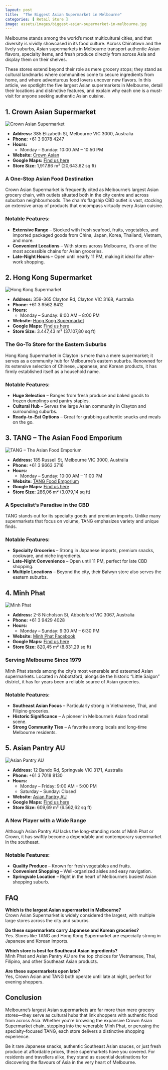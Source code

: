 ```yaml
---
layout: post
title:  "The Biggest Asian Supermarket in Melbourne"
categories: [ Retail Store ]
image: assets/images/biggest-asian-supermarket-in-melbourne.jpg
---
```


Melbourne stands among the world’s most multicultural cities, and that diversity is vividly showcased in its food culture. Across Chinatown and the lively suburbs, Asian supermarkets in Melbourne transport authentic Asian flavors, specialty items, and fresh produce directly from across Asia and display them on their shelves.  

These stores extend beyond their role as mere grocery stops; they stand as cultural landmarks where communities come to secure ingredients from home, and where adventurous food lovers uncover new flavors. In this article, we spotlight the five largest Asian supermarkets in Melbourne, detail their locations and distinctive features, and explain why each one is a must-visit for anyone seeking authentic Asian cuisine.  

## 1. Crown Asian Supermarket

![Crown Asian Supermarket](/assets/images/crown-asian-supermarket.jpg)

- **Address:** 385 Elizabeth St, Melbourne VIC 3000, Australia  
- **Phone:** +61 3 9078 4247  
- **Hours:**  
  - Monday – Sunday: 10:00 AM – 10:50 PM  
- **Website:** [Crown Asian](http://www.crownasian.com.au/)  
- **Google Maps:** [Find us here](https://maps.app.goo.gl/QFA8YxMdozDc4Dmf6)  
- **Store Size:** 1,917.86 m² (20,643.62 sq ft)  

### A One-Stop Asian Food Destination
Crown Asian Supermarket is frequently cited as Melbourne’s largest Asian grocery chain, with outlets situated both in the city centre and across suburban neighbourhoods. The chain’s flagship CBD outlet is vast, stocking an extensive array of products that encompass virtually every Asian cuisine.  

### Notable Features:  
- **Extensive Range** – Stocked with fresh seafood, fruits, vegetables, and imported packaged goods from China, Japan, Korea, Thailand, Vietnam, and more.  
- **Convenient Locations** – With stores across Melbourne, it’s one of the most accessible chains for Asian groceries.  
- **Late-Night Hours** – Open until nearly 11 PM, making it ideal for after-work shopping.  

## 2. Hong Kong Supermarket

![Hong Kong Supermarket](/assets/images/hong-kong-supermarket.jpg)

- **Address:** 359-365 Clayton Rd, Clayton VIC 3168, Australia  
- **Phone:** +61 3 9562 8412  
- **Hours:**  
  - Monday – Sunday: 8:00 AM – 8:00 PM  
- **Website:** [Hong Kong Supermarket](https://www.hongkongsupermarket.com.au/)  
- **Google Maps:** [Find us here](https://maps.app.goo.gl/DCEtjJFhv6ENi6rVA)  
- **Store Size:** 3.447,43 m² (37.107,80 sq ft)  

### The Go-To Store for the Eastern Suburbs
Hong Kong Supermarket in Clayton is more than a mere supermarket; it serves as a community hub for Melbourne’s eastern suburbs. Renowned for its extensive selection of Chinese, Japanese, and Korean products, it has firmly established itself as a household name.  

### Notable Features:  
- **Huge Selection** – Ranges from fresh produce and baked goods to frozen dumplings and pantry staples.  
- **Cultural Hub** – Serves the large Asian community in Clayton and surrounding suburbs.  
- **Ready-to-Eat Options** – Great for grabbing authentic snacks and meals on the go.  

## 3. TANG – The Asian Food Emporium

![TANG – The Asian Food Emporium](/assets/images/tang-the-asian-food-emporium.jpg)

- **Address:** 185 Russell St, Melbourne VIC 3000, Australia  
- **Phone:** +61 3 9663 3716  
- **Hours:**  
  - Monday – Sunday: 10:00 AM – 11:00 PM  
- **Website:** [TANG Food Emporium](https://www.tangfoodemporium.com.au/)  
- **Google Maps:** [Find us here](https://maps.app.goo.gl/9RDTsgXbFo714zqv7)  
- **Store Size:** 286,06 m² (3.079,14 sq ft)  

### A Specialist’s Paradise in the CBD
TANG stands out for its specialty goods and premium imports. Unlike many supermarkets that focus on volume, TANG emphasizes variety and unique finds.  

### Notable Features:  
- **Specialty Groceries** – Strong in Japanese imports, premium snacks, cookware, and niche ingredients.  
- **Late-Night Convenience** – Open until 11 PM, perfect for late CBD shopping.  
- **Multiple Locations** – Beyond the city, their Balwyn store also serves the eastern suburbs.  

## 4. Minh Phat

![Minh Phat](/assets/images/minh-phat.jpg)

- **Address:** 2-8 Nicholson St, Abbotsford VIC 3067, Australia  
- **Phone:** +61 3 9429 4028  
- **Hours:**  
  - Monday – Sunday: 9:30 AM – 6:30 PM  
- **Website:** [Minh Phat Facebook](https://www.facebook.com/minhphat1979/)  
- **Google Maps:** [Find us here](https://maps.app.goo.gl/DdcAg8nyhuGFGGBF9)  
- **Store Size:** 820,45 m² (8.831,29 sq ft)  

### Serving Melbourne Since 1979
Minh Phat stands among the city’s most venerable and esteemed Asian supermarkets. Located in Abbotsford, alongside the historic “Little Saigon” district, it has for years been a reliable source of Asian groceries.  

### Notable Features:  
- **Southeast Asian Focus** – Particularly strong in Vietnamese, Thai, and Filipino groceries.  
- **Historic Significance** – A pioneer in Melbourne’s Asian food retail scene.  
- **Strong Community Ties** – A favorite among locals and long-time Melbourne residents.  

## 5. Asian Pantry AU

![Asian Pantry AU](/assets/images/asian-pantry-au.jpg)

- **Address:** 12 Bando Rd, Springvale VIC 3171, Australia  
- **Phone:** +61 3 7018 8130  
- **Hours:**  
  - Monday – Friday: 9:00 AM – 5:00 PM  
  - Saturday – Sunday: Closed  
- **Website:** [Asian Pantry AU](https://asianpantry.com.au/)  
- **Google Maps:** [Find us here](https://maps.app.goo.gl/g2gh6yWyxCDqXUkp9)  
- **Store Size:** 609,69 m² (6.562,62 sq ft)  

### A New Player with a Wide Range
Although Asian Pantry AU lacks the long-standing roots of Minh Phat or Crown, it has swiftly become a dependable and contemporary supermarket in the southeast.  

### Notable Features:  
- **Quality Produce** – Known for fresh vegetables and fruits.  
- **Convenient Shopping** – Well-organized aisles and easy navigation.  
- **Springvale Location** – Right in the heart of Melbourne’s busiest Asian shopping suburb.  

## FAQ
**Which is the largest Asian supermarket in Melbourne?**  
Crown Asian Supermarket is widely considered the largest, with multiple large stores across the city and suburbs.  

**Do these supermarkets carry Japanese and Korean groceries?**  
Yes. Stores like TANG and Hong Kong Supermarket are especially strong in Japanese and Korean imports.  

**Which store is best for Southeast Asian ingredients?**  
Minh Phat and Asian Pantry AU are the top choices for Vietnamese, Thai, Filipino, and other Southeast Asian products.  

**Are these supermarkets open late?**  
Yes, Crown Asian and TANG both operate until late at night, perfect for evening shoppers.  


## Conclusion
Melbourne’s largest Asian supermarkets are far more than mere grocery stores—they serve as cultural hubs that link shoppers with authentic food from across Asia. Whether you’re browsing the expansive Crown Asian Supermarket chain, stepping into the venerable Minh Phat, or perusing the specialty-focused TANG, each store delivers a distinctive shopping experience.  

Be it rare Japanese snacks, authentic Southeast Asian sauces, or just fresh produce at affordable prices, these supermarkets have you covered. For residents and travellers alike, they stand as essential destinations for discovering the flavours of Asia in the very heart of Melbourne.  
